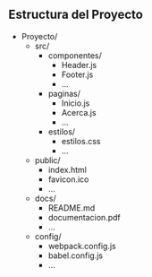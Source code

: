 ## Estructura del Proyecto

- Proyecto/
  - src/
    - componentes/
      - Header.js
      - Footer.js
      - ...
    - paginas/
      - Inicio.js
      - Acerca.js
      - ...
    - estilos/
      - estilos.css
      - ...
  - public/
    - index.html
    - favicon.ico
    - ...
  - docs/
    - README.md
    - documentacion.pdf
    - ...
  - config/
    - webpack.config.js
    - babel.config.js
    - ...

